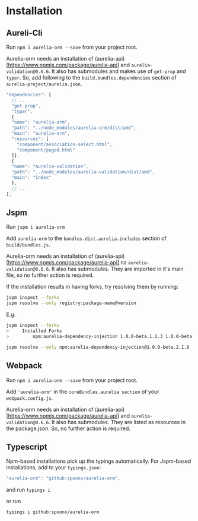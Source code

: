# Installation

## Aureli-Cli

Run `npm i aurelia-orm --save` from your project root.

Aurelia-orm needs an installation of (aurelia-api)[https://www.npmjs.com/package/aurelia-api] and `aurelia-validation@0.6.6`. It also has submodules and makes use of `get-prop` and `typer`. So, add following to the `build.bundles.dependencies` section of `aurelia-project/aurelia.json`.

```js
"dependencies": [
  // ...
  "get-prop",
  "typer",
  {
  "name": "aurelia-orm",
  "path": "../node_modules/aurelia-orm/dist/amd",
  "main": "aurelia-orm",
  "resources": [
    "component/association-select.html",
    "component/paged.html"
  ]},
  {
  "name": "aurelia-validation",
  "path": "../node_modules/aurelia-validation/dist/amd",
  "main": "index"
  },
  // ...
],
```

## Jspm

Run `jspm i aurelia-orm`

Add `aurelia-orm` to the `bundles.dist.aurelia.includes` section of `build/bundles.js`.

Aurelia-orm needs an installation of (aurelia-api)[https://www.npmjs.com/package/aurelia-api] na `aurelia-validation@0.6.6`. It also has submodules. They are imported in it's main file, so no further action is required.

If the installation results in having forks, try resolving them by running:

```sh
jspm inspect --forks
jspm resolve --only registry:package-name@version
```

E.g.

```sh
jspm inspect --forks
>     Installed Forks
>         npm:aurelia-dependency-injection 1.0.0-beta.1.2.3 1.0.0-beta.2.1.0

jspm resolve --only npm:aurelia-dependency-injection@1.0.0-beta.2.1.0
```

## Webpack

Run `npm i aurelia-orm --save` from your project root.

Add `'aurelia-orm'` in the `coreBundles.aurelia section` of your `webpack.config.js`.

Aurelia-orm needs an installation of (aurelia-api)[https://www.npmjs.com/package/aurelia-api] and `aurelia-validation@0.6.6`. It also has submodules. They are listed as resources in the package.json. So, no further action is required.

## Typescript

Npm-based installations pick up the typings automatically. For Jspm-based installations, add to your `typings.json`:

```js
"aurelia-orm": "github:spoonx/aurelia-orm",
```

and run `typings i`

or run

```sh
typings i github:spoonx/aurelia-orm
```
